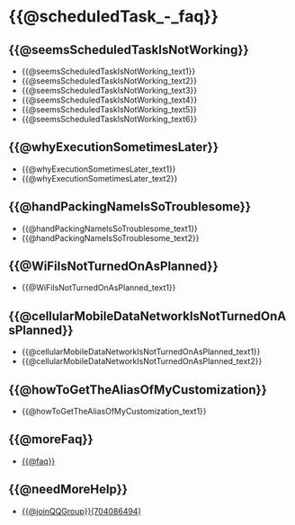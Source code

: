 # {{@scheduledTask_-_faq}}

## {{@seemsScheduledTaskIsNotWorking}}
* {{@seemsScheduledTaskIsNotWorking_text1}}
* {{@seemsScheduledTaskIsNotWorking_text2}}
* {{@seemsScheduledTaskIsNotWorking_text3}}
* {{@seemsScheduledTaskIsNotWorking_text4}}
* {{@seemsScheduledTaskIsNotWorking_text5}}
* {{@seemsScheduledTaskIsNotWorking_text6}}

## {{@whyExecutionSometimesLater}}
* {{@whyExecutionSometimesLater_text1}}
* {{@whyExecutionSometimesLater_text2}}

## {{@handPackingNameIsSoTroublesome}}
* {{@handPackingNameIsSoTroublesome_text1}}
* {{@handPackingNameIsSoTroublesome_text2}}<Badge text="6.7+" type="tip" vertical="top"/>

## {{@WiFiIsNotTurnedOnAsPlanned}}
* {{@WiFiIsNotTurnedOnAsPlanned_text1}}

## {{@cellularMobileDataNetworkIsNotTurnedOnAsPlanned}}
* {{@cellularMobileDataNetworkIsNotTurnedOnAsPlanned_text1}}
* {{@cellularMobileDataNetworkIsNotTurnedOnAsPlanned_text2}}

## {{@howToGetTheAliasOfMyCustomization}}
* {{@howToGetTheAliasOfMyCustomization_text1}}

## {{@moreFaq}}
* [{{@faq}}](../faq/)

## {{@needMoreHelp}}
- [{{@joinQQGroup}}(704086494)](https://jq.qq.com/?_wv=1027&k=5RJffet)


